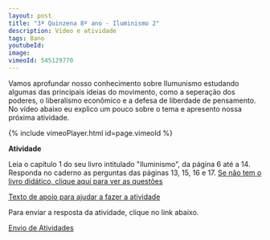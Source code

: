 ```yaml
---
layout: post
title: "3ª Quinzena 8º ano - Iluminismo 2"
description: Vídeo e atividade
tags: 8ano
youtubeId: 
image: 
vimeoId: 545129770
---
```


Vamos aprofundar nosso conhecimento sobre Ilumunismo estudando algumas das principais ideias do movimento, como a seperação dos poderes, o liberalismo econômico e a defesa de liberdade de pensamento. No vídeo abaixo eu explico um pouco sobre o tema e apresento nossa próxima atividade.

{% include vimeoPlayer.html id=page.vimeoId %}

**Atividade**

Leia o capítulo 1 do seu livro intitulado "Iluminismo", da página 6 até a 14.
Responda no caderno as perguntas das páginas 13, 15, 16 e 17. 
[Se não tem o livro didático, clique aqui para ver as questões](https://drive.google.com/drive/folders/1qxy_ZjR2ilBoSflnjoEGJpCnozgY_UQh?usp=sharing)

[Texto de apoio para ajudar a fazer a atividade](https://mundoeducacao.uol.com.br/historiageral/iluminismo.htm)

Para enviar a resposta da atividade, clique no link abaixo.

[Envio de Atividades](https://0jonjo.github.io/arcada/send.html)

